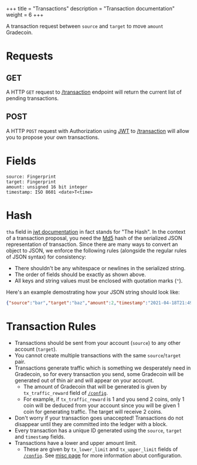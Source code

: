 +++
title = "Transactions"
description = "Transaction documentation"
weight = 6
+++

A transaction request between `source` and `target` to move `amount` Gradecoin.

# Requests
## GET
A HTTP `GET` request to [/transaction](/transaction) endpoint will return the current list of pending transactions.

## POST
A HTTP `POST` request with Authorization using [JWT](@/JWT.md) to [/transaction](/transaction) will allow you to propose your own transactions.

# Fields
```
source: Fingerprint
target: Fingerprint
amount: unsigned 16 bit integer
timestamp: ISO 8601 <date>T<time>
```

# Hash
`tha` field in [jwt documentation](@/JWT.md) in fact stands for "The Hash".
In the context of a transaction proposal, you need the [Md5](https://en.wikipedia.org/wiki/MD5) hash of the serialized JSON representation of transaction.
Since there are many ways to convert an object to JSON, we enforce the following rules (alongside the regular rules of JSON syntax) for consistency:
- There shouldn't be any whitespace or newlines in the serialized string.
- The order of fields should be exactly as shown above.
- All keys and string values must be enclosed with quotation marks (`"`).

Here's an example demostrating how your JSON string should look like:
```json
{"source":"bar","target":"baz","amount":2,"timestamp":"2021-04-18T21:49:00"}
```

# Transaction Rules
- Transactions should be sent from your account (`source`) to any other account (`target`).
- You cannot create multiple transactions with the same `source`/`target` pair.
- Transactions generate traffic which is something we desperately need in Gradecoin, so for every transaction you send, some Gradecoin will be generated out of thin air and will appear on your account.
    - The amount of Gradecoin that will be generated is given by `tx_traffic_reward` field of [`/config`](/config).
    - For example, if `tx_traffic_reward` is 1 and you send 2 coins, only 1 coin will be deduced from your account since you will be given 1 coin for generating traffic. The target will receive 2 coins.
- Don't worry if your transaction goes unaccepted! Transactions do not disappear until they are committed into the ledger with a block.
- Every transaction has a unique ID generated using the `source`, `target` and `timestamp` fields.
- Transactions have a lower and upper amount limit.
    - These are given by `tx_lower_limit` and `tx_upper_limit` fields of [`/config`](/config). See [misc page](@/misc_docs.md) for more information about configuration.
